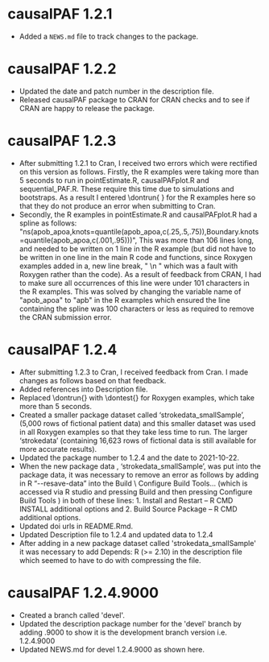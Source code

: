 # causalPAF 1.2.1

* Added a `NEWS.md` file to track changes to the package.

# causalPAF 1.2.2

* Updated the date and patch number in the description file.
* Released causalPAF package to CRAN for CRAN checks and to see if CRAN are happy to release the package.


# causalPAF 1.2.3

* After submitting 1.2.1 to Cran, I received two errors which were rectified on this version as follows. Firstly, 
the R examples were taking more than 5 seconds to run in pointEstimate.R, causalPAFplot.R and sequential_PAF.R. These require this time due to simulations and bootstraps. As a result I entered \dontrun{ } for the R examples here so that they do not produce an error when submitting to Cran.
* Secondly, the R examples in pointEstimate.R and causalPAFplot.R had a spline as follows:
"ns(apob_apoa,knots=quantile(apob_apoa,c(.25,.5,.75)),Boundary.knots=quantile(apob_apoa,c(.001,.95)))",
This was more than 106 lines long, and needed to be written on 1 line in the R example (but did not have to be written in one line in the main R code and functions, since Roxygen examples added in a, new line break, "  \n "
which was a fault with Roxygen rather than the code). As a result of feedback from CRAN, I had to make sure all occurrences of this line were under 101 characters in the R examples. This was solved by changing the variable name of "apob_apoa" to "apb" in the R examples which ensured the line containing the spline was 100 characters or less as required to remove the CRAN submission error.

# causalPAF 1.2.4
* After submitting 1.2.3 to Cran, I received feedback from Cran. I made changes as follows based on that feedback.
* Added references into Description file. 
* Replaced \dontrun{} with \dontest{} for Roxygen examples, which take more than 5 seconds. 
* Created a smaller package dataset called ‘strokedata_smallSample’,  (5,000 rows of fictional patient data) and this smaller dataset was used in all Roxygen examples so that they take less time to run. The larger ‘strokedata’ (containing 16,623 rows of fictional data is still available for more accurate results). 
* Updated the package number to 1.2.4 and the date to 2021-10-22.  
* When the new package data , ‘strokedata_smallSample’, was put into the package data, it was necessary to remove an error as follows by adding in R  “--resave-data” into the  Build \ Configure Build Tools… (which is accessed via R studio and pressing Build and then pressing Configure Build Tools ) in both of these lines: 1. Install and Restart – R CMD INSTALL additional options and 2. Build Source Package – R CMD additional options.
* Updated doi urls in README.Rmd.
* Updated Description file to 1.2.4 and updated data to 1.2.4
* After adding in a new package dataset called 'strokedata_smallSample' it was necessary to add Depends: R (>= 2.10) in the description file which seemed to have to do with compressing the file.

# causalPAF 1.2.4.9000
* Created a branch called 'devel'.
* Updated the description package number for the 'devel' branch by adding .9000 to show it is the development branch version i.e. 1.2.4.9000
* Updated NEWS.md for devel 1.2.4.9000 as shown here.
